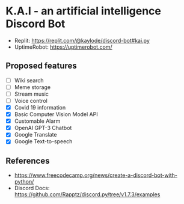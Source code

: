 # K.A.I - an artificial intelligence Discord Bot

- Replit: https://replit.com/@kaylode/discord-bot#kai.py
- UptimeRobot: https://uptimerobot.com/

## Proposed features
- [ ] Wiki search
- [ ] Meme storage
- [ ] Stream music
- [ ] Voice control
- [x] Covid 19 information
- [x] Basic Computer Vision Model API
- [x] Customable Alarm
- [x] OpenAI GPT-3 Chatbot
- [x] Google Translate
- [x] Google Text-to-speech 

## References
- https://www.freecodecamp.org/news/create-a-discord-bot-with-python/
- Discord Docs: https://github.com/Rapptz/discord.py/tree/v1.7.3/examples
